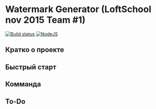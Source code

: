 # Watermark Generator (LoftSchool nov 2015 Team #1)
[![Build status](https://img.shields.io/badge/Version-0.1%20----%20Alpha-yellow.svg)](https://github.com/KoroljovPavel/Watermark-Generator-LS-work-3-team-one) [![NodeJS](https://img.shields.io/badge/Node.JS-4.2.0-green.svg)](https://nodejs.org/en/)

## Кратко о проекте

## Быстрый старт

## Комманда

## To-Do